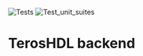 ![Tests](https://github.com/TerosTechnology/colibri/workflows/Tests/badge.svg?event=push)
![Test_unit_suites](https://github.com/TerosTechnology/colibri/workflows/Test_unit_suites/badge.svg?event=push)

# TerosHDL backend
